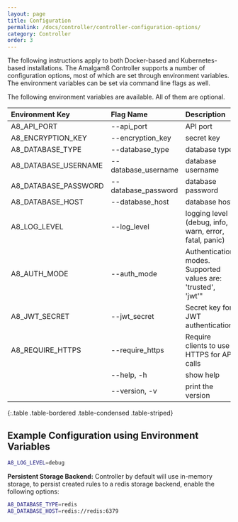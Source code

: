 ```yaml
---
layout: page
title: Configuration
permalink: /docs/controller/controller-configuration-options/
category: Controller
order: 3
---
```


The following instructions apply to both Docker-based and Kubernetes-based
installations. The Amalgam8 Controller supports a number of configuration
options, most of which are set through environment variables. The environment
variables can be set via command line flags as well.

The following environment variables are available. All of them are optional.

| Environment Key | Flag Name                   | Description | Default Value |
|:----------------|:----------------------------|:------------|:--------------|
| A8_API_PORT | --api_port | API port | 8080 |
| A8_ENCRYPTION_KEY | --encryption_key | secret key | abcdefghijklmnop |
| A8_DATABASE_TYPE |  --database_type |	database type | memory |
| A8_DATABASE_USERNAME | --database_username | database username | |
| A8_DATABASE_PASSWORD | --database_password | database password | |
| A8_DATABASE_HOST | --database_host | database host | |
| A8_LOG_LEVEL | --log_level | logging level (debug, info, warn, error, fatal, panic) | info |
| A8_AUTH_MODE | --auth_mode | Authentication modes. Supported values are: 'trusted', 'jwt'" | |
| A8_JWT_SECRET | --jwt_secret | Secret key for JWT authentication | |
| A8_REQUIRE_HTTPS | --require_https | Require clients to use HTTPS for API calls | |
| | --help, -h | show help | |
| | --version, -v | print the version | |
{:.table .table-bordered .table-condensed .table-striped}

## Example Configuration using Environment Variables

```bash
A8_LOG_LEVEL=debug
```

**Persistent Storage Backend:** Controller by default will use in-memory
 storage, to persist created rules to a redis storage backend, enable
 the following options:

```bash
A8_DATABASE_TYPE=redis
A8_DATABASE_HOST=redis://redis:6379
```
